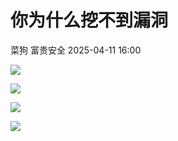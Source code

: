#  你为什么挖不到漏洞   
菜狗  富贵安全   2025-04-11 16:00  
  
![](https://mmbiz.qpic.cn/sz_mmbiz_png/veA9QmcJk5k6uicQ8rHxmbqdsNQq1qN2uUx9ickUmaoibdSic3GZShOu1GBEd36PQPWsHYl3icPoM1TiaXTZt4RnBL5A/640?wx_fmt=png&from=appmsg "")  
  
![](https://mmbiz.qpic.cn/sz_mmbiz_png/veA9QmcJk5k6uicQ8rHxmbqdsNQq1qN2um521WuyPSJSLwHaM5weBVxXnWa6COJunHn9HUhjic6K37Y8VW95hgdA/640?wx_fmt=png&from=appmsg "")  
  
![](https://mmbiz.qpic.cn/sz_mmbiz_png/veA9QmcJk5k6uicQ8rHxmbqdsNQq1qN2uIVQlnl9QgCic6JzBwOxcldnYrh0uXdoZsmQF7aVYLJxRrvZ79gLUTOg/640?wx_fmt=png&from=appmsg "")  
  
![](https://mmbiz.qpic.cn/sz_mmbiz_png/veA9QmcJk5k6uicQ8rHxmbqdsNQq1qN2uaDffHwEEicAnITXQeWJWRrb6PuXRJfHCfdggo4o8ia2Z3mS1FxQ3icmWg/640?wx_fmt=png&from=appmsg "")  
  
  
